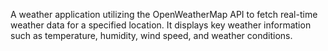 A weather application utilizing the OpenWeatherMap API to fetch real-time weather data for a specified location. It displays key weather information such as temperature, humidity, wind speed, and weather conditions.
